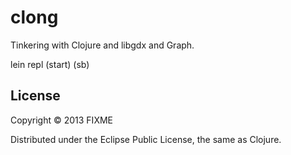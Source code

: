 # clong

Tinkering with Clojure and libgdx and Graph.

  lein repl
  (start)
  (sb)

## License

Copyright © 2013 FIXME

Distributed under the Eclipse Public License, the same as Clojure.
